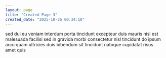 ```yaml
---
layout: page
title: "Created Page 3"
created_date: "2025-10-26 00:34:10"
---
```


sed dui eu veniam interdum porta tincidunt excepteur duis mauris nisl est malesuada facilisi sed in gravida morbi consectetur nisl tincidunt do ipsum arcu quam ultricies duis bibendum sit tincidunt natoque cupidatat risus amet quis 
